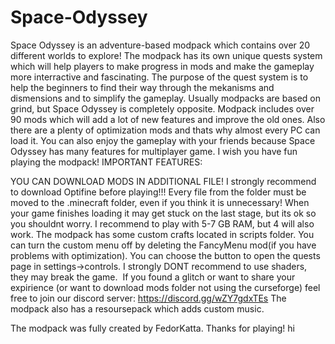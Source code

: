 # Space-Odyssey
Space Odyssey is an adventure-based modpack which contains over 20 different worlds to explore! The modpack has its own unique quests system which will help players to make progress in mods and make the gameplay more interractive and fascinating. The purpose of the quest system is to help the beginners to find their way through the mekanisms and dismensions and to simplify the gameplay. Usually modpacks are based on grind, but Space Odyssey is completely opposite. Modpack includes over 90 mods which will add a lot of new features and improve the old ones. Also there are a plenty of optimization mods and thats why almost every PC can load it. You can also enjoy the gameplay with your friends because Space Odyssey has many features for multiplayer game. I wish you have fun playing the modpack!
IMPORTANT FEATURES:

YOU CAN DOWNLOAD MODS IN ADDITIONAL FILE!
I strongly recommend to download Optifine before playing!!!
Every file from the folder must be moved to the .minecraft folder, even if you think it is unnecessary!
When your game finishes loading it may get stuck on the last stage, but its ok so you shouldnt worry.
I recommend to play with 5-7 GB RAM, but 4 will also work.
The modpack has some custom crafts located in scripts folder.
You can turn the custom menu off by deleting the FancyMenu mod(if you have problems with optimization).
You can choose the button to open the quests page in settings->controls.
I strongly DONT recommend to use shaders, they may break the game. 
If you found a glitch or want to share your expirience (or want to download mods folder not using the curseforge) feel free to join our discord server: https://discord.gg/wZY7gdxTEs
The modpack also has a resoursepack which adds custom music.

The modpack was fully created by FedorKatta. Thanks for playing!
hi
